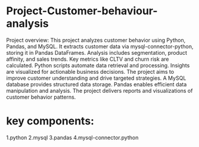 # Project-Customer-behaviour-analysis
Project overview:
                This project analyzes customer behavior using Python, Pandas, and MySQL. It extracts customer data via mysql-connector-python, storing it in Pandas DataFrames. Analysis includes segmentation, product affinity, and sales trends. Key metrics like CLTV and churn risk are calculated. Python scripts automate data retrieval and processing. Insights are visualized for actionable business decisions. The project aims to improve customer understanding and drive targeted strategies. A MySQL database provides structured data storage. Pandas enables efficient data manipulation and analysis. The project delivers reports and visualizations of customer behavior patterns.


# key components:
1.python
2.mysql
3.pandas
4.mysql-connector.python
